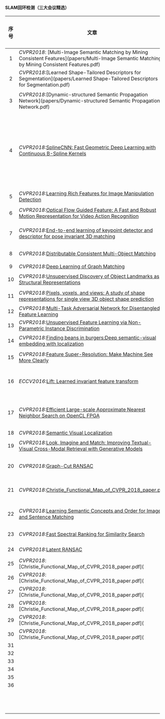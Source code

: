 #### SLAM回环检测（三大会议精选）

| <center>序号</center> | <center>文章</center>                                        | <center>特点</center>    | <center>是否开源</center>                                    | <center>备注</center>                                        |
| :-------------------: | :----------------------------------------------------------- | :----------------------- | ------------------------------------------------------------ | ------------------------------------------------------------ |
|           1           | *CVPR2018*: [Multi-Image Semantic Matching by Mining Consistent Features](papers/Multi-Image Semantic Matching by Mining Consistent Features.pdf) | 语义图像匹配             | 否                                                           |                                                              |
|           2           | *CVPR2018*:[Learned Shape-Tailored Descriptors for Segmentation](papers/Learned Shape-Tailored Descriptors for Segmentation.pdf) | 形状描述符               | 否                                                           |                                                              |
|           3           | *CVPR2018*:[Dynamic-structured Semantic Propagation Network](papers/Dynamic-structured Semantic Propagation Network.pdf) | 动态结构语义传播网络     | 否                                                           |                                                              |
|           4           | *CVPR2018*:[SplineCNN: Fast Geometric Deep Learning with Continuous B-Spline Kernels](papers/Fey_SplineCNN_Fast_Geometric_CVPR_2018_paper.pdf) | 几何深度学习             | [是](https://github.com/rusty1s/pytorch_geometric)           | [几何深度学习](http://www.yidianzixun.com/article/0J3c2xqi)两大技术 |
|           5           | *CVPR2018*:[Learning Rich Features for Image Manipulation Detection](papers/Zhou_Learning_Rich_Features_CVPR_2018_paper.pdf) | 图像篡改检测             | 否                                                           |                                                              |
|           6           | *CVPR2018*:[Optical Flow Guided Feature: A Fast and Robust Motion Representation for Video Action Recognition](papers/Sun_Optical_Flow_Guided_CVPR_2018_paper.pdf) | 光流加速特征提取         | [是](https://github.com/kevin-ssy/Optical-Flow-Guided-Feature) |                                                              |
|           7           | *CVPR2018*:[End-to-end learning of keypoint detector and descriptor for pose invariant 3D matching](papers/Georgakis_End-to-End_Learning_of_CVPR_2018_paper.pdf) | 3d端到端特征检测与描述   | 否                                                           |                                                              |
|           8           | *CVPR2018*:[Distributable Consistent Multi-Object Matching](papers/Hu_Distributable_Consistent_Multi-Object_CVPR_2018_paper.pdf) | 多对象匹配               | 否                                                           |                                                              |
|           9           | *CVPR2018*:[Deep Learning of Graph Matching](papers/Zanfir_Deep_Learning_of_CVPR_2018_paper.pdf) | 图匹配                   | 否                                                           |                                                              |
|          10           | *CVPR2018*:[Unsupervised Discovery of Object Landmarks as Structural Representations](paper/Zhang_Unsupervised_Discovery_of_CVPR_2018_paper.pdf) | 目标结构描述             | 否                                                           |                                                              |
|          11           | *CVPR2018*:[Pixels, voxels, and views: A study of shape representations for single view 3D object shape prediction](Shin_Pixels_Voxels_and_CVPR_2018_paper.pdf) | 3d形状表达               | [是](https://www.ics.uci.edu/~daeyuns/pixels-voxels-views/)  |                                                              |
|          12           | *CVPR2018*:[Multi-Task Adversarial Network for Disentangled Feature Learning](papers/Liu_Multi-Task_Adversarial_Network_CVPR_2018_paper.pdf) | 特征学习                 | 否                                                           |                                                              |
|          13           | *CVPR2018*:[Unsupervised Feature Learning via Non-Parametric Instance Discrimination](papers/Wu_Unsupervised_Feature_Learning_CVPR_2018_paper.pdf) | 特征学习                 | 否                                                           |                                                              |
|          14           | *CVPR2018*:[Finding beans in burgers:Deep semantic-visual embedding with localization](papers/Engilberge_Finding_Beans_in_CVPR_2018_paper.pdf) | 语义信息促进定位         | 否                                                           |                                                              |
|          15           | *CVPR2018*:[Feature Super-Resolution: Make Machine See More Clearly](papers/Tan_Feature_Super-Resolution_Make_CVPR_2018_paper.pdf) | 超像素特征               | 否                                                           |                                                              |
|          16           | *ECCV2016*:[Lift: Learned invariant feature transform](papers/Yi2016_Chapter_LIFTLearnedInvariantFeatureTra.pdf) | LIFT特征比SIFT匹配度更高 | 是                                                           |                                                              |
|          17           | *CVPR2018*:[Efficient Large-scale Approximate Nearest Neighbor Search on OpenCL FPGA](papers/Zhang_Efficient_Large-Scale_Approximate_CVPR_2018_paper.pdf) | 基于ANN的大场景搜索方法  | 否                                                           |                                                              |
|          18           | *CVPR2018*:[Semantic Visual Localization](papers/Schonberger_Semantic_Visual_Localization_CVPR_2018_paper.pdf) | 语义定位                 | 否                                                           |                                                              |
|          19           | *CVPR2018*:[Look, Imagine and Match: Improving Textual-Visual Cross-Modal Retrieval with Generative Models](papers/Gu_Look_Imagine_and_CVPR_2018_paper.pdf) | 跨模态检索               | 否                                                           |                                                              |
|          20           | *CVPR2018*:[Graph-Cut RANSAC](papers/Barath_Graph-Cut_RANSAC_CVPR_2018_paper.pdf) | 一种鲁棒状态估计方法     | [是](https://github.com/danini/graph-cut-ransac)             |                                                              |
|          21           | *CVPR2018*:[Christie_Functional_Map_of_CVPR_2018_paper.pdf](papers/Christie_Functional_Map_of_CVPR_2018_paper.pdf) | 数据集，世界功能地图     | [是](https://github.com/fMoW)                                |                                                              |
|          22           | *CVPR2018*:[Learning Semantic Concepts and Order for Image and Sentence Matching](Huang_Learning_Semantic_Concepts_CVPR_2018_paper.pdf) | 语义匹配（图像和句子）   | 否                                                           |                                                              |
|          23           | *CVPR2018*:[Fast Spectral Ranking for Similarity Search](Iscen_Fast_Spectral_Ranking_CVPR_2018_paper.pdf) | 相似度搜索               | 否                                                           |                                                              |
|          24           | *CVPR2018*:[Latent RANSAC](Korman_Latent_RANSAC_CVPR_2018_paper.pdf) | Latent RANSAC            | [是](https://github.com/rlit/LatentRANSAC)                   |                                                              |
|          25           | *CVPR2018*:[Christie_Functional_Map_of_CVPR_2018_paper.pdf]( |                          |                                                              |                                                              |
|          26           | *CVPR2018*:[Christie_Functional_Map_of_CVPR_2018_paper.pdf]( |                          |                                                              |                                                              |
|          27           | *CVPR2018*:[Christie_Functional_Map_of_CVPR_2018_paper.pdf]( |                          |                                                              |                                                              |
|          28           | *CVPR2018*:[Christie_Functional_Map_of_CVPR_2018_paper.pdf]( |                          |                                                              |                                                              |
|          29           | *CVPR2018*:[Christie_Functional_Map_of_CVPR_2018_paper.pdf]( |                          |                                                              |                                                              |
|          30           | *CVPR2018*:[Christie_Functional_Map_of_CVPR_2018_paper.pdf]( |                          |                                                              |                                                              |
|          31           |                                                              |                          |                                                              |                                                              |
|          32           |                                                              |                          |                                                              |                                                              |
|          33           |                                                              |                          |                                                              |                                                              |
|          34           |                                                              |                          |                                                              |                                                              |
|          35           |                                                              |                          |                                                              |                                                              |
|          36           |                                                              |                          |                                                              |                                                              |
|                       |                                                              |                          |                                                              |                                                              |
|                       |                                                              |                          |                                                              |                                                              |
|                       |                                                              |                          |                                                              |                                                              |
|                       |                                                              |                          |                                                              |                                                              |
|                       |                                                              |                          |                                                              |                                                              |
|                       |                                                              |                          |                                                              |                                                              |
|                       |                                                              |                          |                                                              |                                                              |
|                       |                                                              |                          |                                                              |                                                              |
|                       |                                                              |                          |                                                              |                                                              |
|                       |                                                              |                          |                                                              |                                                              |
|                       |                                                              |                          |                                                              |                                                              |
|                       |                                                              |                          |                                                              |                                                              |
|                       |                                                              |                          |                                                              |                                                              |

